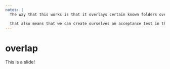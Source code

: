 ```yaml
---
notes: |
  The way that this works is that it overlays certain known folders over the default app folder provided by bottled ember. so `app` and `tests` is overloaded on the botteld ember app. 

  that also means that we can create ourselves an acceptance test in the place that you might expect and we could run that too. It’s funny because this even feels a bit more convenient than being in a “real” ember app because you just don’t need to define any of the test boiler plate if you don’t need it to differ from what’s provided in the default template. 
---
```


# overlap

This is a slide!
